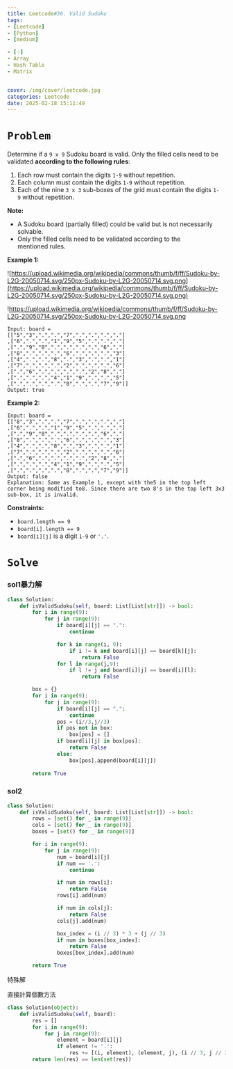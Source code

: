 ```yaml
---
title: Leetcode#36. Valid Sudoku
tags:
- [Leetcode]
- [Python]
- [medium]

- [💡]
- Array
- Hash Table
- Matrix


cover: /img/cover/leetcode.jpg
categories: Leetcode
date: 2025-02-18 15:11:49
---
```


# `Problem`

Determine if a `9 x 9` Sudoku board is valid. Only the filled cells need to be validated **according to the following rules**:

1. Each row must contain the digits `1-9` without repetition.
2. Each column must contain the digits `1-9` without repetition.
3. Each of the nine `3 x 3` sub-boxes of the grid must contain the digits `1-9` without repetition.

**Note:**

- A Sudoku board (partially filled) could be valid but is not necessarily solvable.
- Only the filled cells need to be validated according to the mentioned rules.

**Example 1:**

![https://upload.wikimedia.org/wikipedia/commons/thumb/f/ff/Sudoku-by-L2G-20050714.svg/250px-Sudoku-by-L2G-20050714.svg.png](https://upload.wikimedia.org/wikipedia/commons/thumb/f/ff/Sudoku-by-L2G-20050714.svg/250px-Sudoku-by-L2G-20050714.svg.png)

!https://upload.wikimedia.org/wikipedia/commons/thumb/f/ff/Sudoku-by-L2G-20050714.svg/250px-Sudoku-by-L2G-20050714.svg.png

```
Input: board =
[["5","3",".",".","7",".",".",".","."]
,["6",".",".","1","9","5",".",".","."]
,[".","9","8",".",".",".",".","6","."]
,["8",".",".",".","6",".",".",".","3"]
,["4",".",".","8",".","3",".",".","1"]
,["7",".",".",".","2",".",".",".","6"]
,[".","6",".",".",".",".","2","8","."]
,[".",".",".","4","1","9",".",".","5"]
,[".",".",".",".","8",".",".","7","9"]]
Output: true

```

**Example 2:**

```
Input: board =
[["8","3",".",".","7",".",".",".","."]
,["6",".",".","1","9","5",".",".","."]
,[".","9","8",".",".",".",".","6","."]
,["8",".",".",".","6",".",".",".","3"]
,["4",".",".","8",".","3",".",".","1"]
,["7",".",".",".","2",".",".",".","6"]
,[".","6",".",".",".",".","2","8","."]
,[".",".",".","4","1","9",".",".","5"]
,[".",".",".",".","8",".",".","7","9"]]
Output: false
Explanation: Same as Example 1, except with the5 in the top left corner being modified to8. Since there are two 8's in the top left 3x3 sub-box, it is invalid.

```

**Constraints:**

- `board.length == 9`
- `board[i].length == 9`
- `board[i][j]` is a digit `1-9` or `'.'`.

# `Solve`

### sol1暴力解

```python
class Solution:
    def isValidSudoku(self, board: List[List[str]]) -> bool:
        for i in range(9):
            for j in range(9):
                if board[i][j] == ".":
                    continue

                for k in range(i, 9):
                    if i != k and board[i][j] == board[k][j]:
                        return False
                for l in range(j,9):
                    if l != j and board[i][j] == board[i][l]:
                        return False

        box = {}
        for i in range(9):
            for j in range(9):
                if board[i][j] == ".":
                    continue
                pos = (i//3,j//3)
                if pos not in box:
                    box[pos] = []
                if board[i][j] in box[pos]:
                    return False
                else:
                    box[pos].append(board[i][j])
                
        return True
```

### sol2

```python
class Solution:
    def isValidSudoku(self, board: List[List[str]]) -> bool:
        rows = [set() for _ in range(9)]
        cols = [set() for _ in range(9)]
        boxes = [set() for _ in range(9)]

        for i in range(9):
            for j in range(9):
                num = board[i][j]
                if num == '.':
                    continue

                if num in rows[i]:
                    return False
                rows[i].add(num)

                if num in cols[j]:
                    return False
                cols[j].add(num)

                box_index = (i // 3) * 3 + (j // 3)
                if num in boxes[box_index]:
                    return False
                boxes[box_index].add(num)

        return True

```

特殊解

直接計算個數方法

```python
class Solution(object):
    def isValidSudoku(self, board):
        res = []
        for i in range(9):
            for j in range(9):
                element = board[i][j]
                if element != '.':
                    res += [(i, element), (element, j), (i // 3, j // 3, element)]
        return len(res) == len(set(res))
```